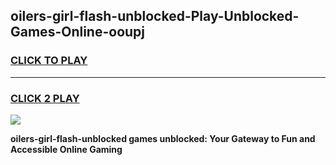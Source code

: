 
## oilers-girl-flash-unblocked-Play-Unblocked-Games-Online-ooupj
<h3>
<a href="https://premium76.site?title=oilers-girl-flash-unblocked&ref=25A">CLICK TO PLAY</a></h3>
<hr>

<h3>
<a href="https://premium76.site?title=oilers-girl-flash-unblocked&ref=25A">CLICK 2 PLAY</a>
  
</h3>

<a href="https://premium76.site?title=oilers-girl-flash-unblocked&ref=25A"><img src="https://clearcache.store/games.png"></a>


**oilers-girl-flash-unblocked games unblocked: Your Gateway to Fun and Accessible Online Gaming**
